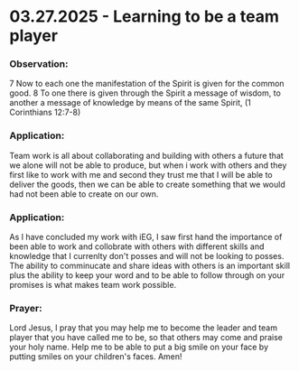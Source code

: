 # 03.27.2025 - Learning to be a team player 

### Observation:
7 Now to each one the manifestation of the Spirit is given for the common good. 
8 To one there is given through the Spirit a message of wisdom, to another a message of knowledge by means of the same Spirit,
(1 Corinthians 12:7-8)

### Application:
Team work is all about collaborating and building with others a future that we alone will not be able to produce, but when i work with others and 
they first like to work with me and second they trust me that I will be able to deliver the goods, then we can be able to create something that 
we would had not been able to create on our own.

### Application:
As I have concluded my work with iEG, I saw first hand the importance of been able to work and collobrate with others with different skills and 
knowledge that I currenlty don't posses and will not be looking to posses. The ability to comminucate and share ideas with others is an important skill 
plus the ability to keep your word and to be able to follow through on your promises is what makes team work possible.

### Prayer:
Lord Jesus, I pray that you may help me to become the leader and team player that you have called me to be, so that others may come and praise your holy name.
Help me to be able to put a big smile on your face by putting smiles on your children's faces. Amen!
